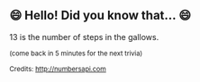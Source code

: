 ## 😄 Hello! Did you know that... 😄
13 is the number of steps in the gallows.

<sup>(come back in 5 minutes for the next trivia)</sup>


<sup>Credits: http://numbersapi.com</sup>
